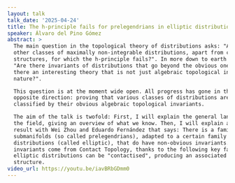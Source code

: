 ```yaml
---
layout: talk
talk_date: '2025-04-24'
title: The h-principle fails for prelegendrians in elliptic distributions
speaker: Álvaro del Pino Gómez
abstract: >
  The main question in the topological theory of distributions asks: "Are there
  other classes of maximally non-integrable distributions, apart from contact
  structures, for which the h-principle fails?". In more down to earth terms:
  "Are there invariants of distributions that go beyond the obvious ones?", "Is
  there an interesting theory that is not just algebraic topological in
  nature?".

  This question is at the moment wide open. All progress has gone in the
  opposite direction: proving that various classes of distributions are
  classified by their obvious algebraic topological invariants. 

  The aim of the talk is twofold: First, I will explain the general landscape of
  the field, giving an overview of what we know. Then, I will explain a recent
  result with Wei Zhou and Eduardo Fernández that says: There is a family of
  submanifolds (so called prelegendrians), adapted to a certain family of
  distributions (called elliptic), that do have non-obvious invariants. These
  invariants come from Contact Topology, thanks to the following key fact:
  elliptic distributions can be "contactised", producing an associated contact
  structure.
video_url: https://youtu.be/iavBRbGDmm0
---
```


